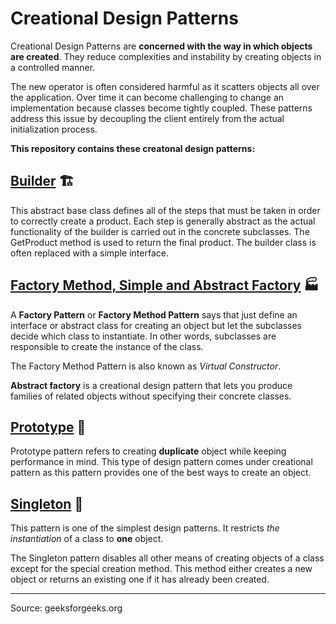 # Creational Design Patterns
Creational Design Patterns are **concerned with the way in which objects are created**. They reduce complexities and instability by creating objects in a controlled manner.

The new operator is often considered harmful as it scatters objects all over the application. Over time it can become challenging to change an implementation because classes become tightly coupled. These patterns address this issue by decoupling the client entirely from the actual initialization process.

**This repository contains these creatonal design patterns:**
## [Builder](DP_Builder) 🏗️
This abstract base class defines all of the steps that must be taken in order to correctly create a product. Each step is generally abstract as the actual functionality of the builder is carried out in the concrete subclasses. The GetProduct method is used to return the final product. The builder class is often replaced with a simple interface.
## [Factory Method, Simple and Abstract Factory](DP_Factory-method_and_Abstract-factory) 🏭
A **Factory Pattern** or **Factory Method Pattern** says that just define an interface or abstract class for creating an object but let the subclasses decide which class to instantiate. In other words, subclasses are responsible to create the instance of the class.

The Factory Method Pattern is also known as *Virtual Constructor*.

**Abstract factory** is a creational design pattern that lets you produce families of related objects without specifying their concrete classes.
## [Prototype](DP_Prototype) 🤖 
Prototype pattern refers to creating **duplicate** object while keeping performance in mind. This type of design pattern comes under creational pattern as this pattern provides one of the best ways to create an object.
## [Singleton](DP_Singleton) 🔂
This pattern is one of the simplest design patterns. It restricts *the instantiation* of a class to **one** object.

The Singleton pattern disables all other means of creating objects of a class except for the special creation method. This method either creates a new object or returns an existing one if it has already been created.

---
Source: geeksforgeeks.org
